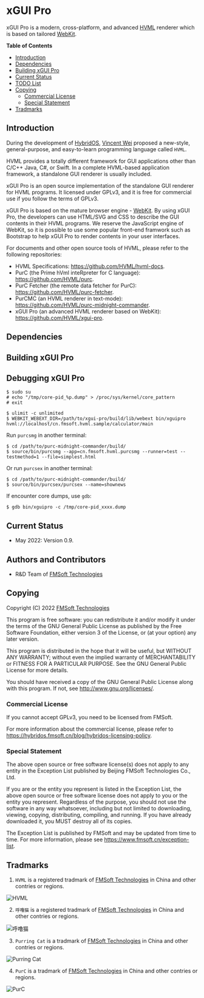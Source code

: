 # xGUI Pro

xGUI Pro is a modern, cross-platform, and advanced [HVML] renderer which is
based on tailored [WebKit].

**Table of Contents**

[//]:# (START OF TOC)

- [Introduction](#introduction)
- [Dependencies](#dependencies)
- [Building xGUI Pro](#building-xgui-pro)
- [Current Status](#current-status)
- [TODO List](#todo-list)
- [Copying](#copying)
   + [Commercial License](#commercial-license)
   + [Special Statement](#special-statement)
- [Tradmarks](#tradmarks)

[//]:# (END OF TOC)

## Introduction

During the development of [HybridOS], [Vincent Wei] proposed a new-style,
general-purpose, and easy-to-learn programming language called `HVML`.

HVML provides a totally different framework for GUI applications other than
C/C++ Java, C#, or Swift. In a complete HVML-based application framework,
a standalone GUI renderer is usually included.

xGUI Pro is an open source implementation of the standalone GUI renderer
for HVML programs. It licensed under GPLv3, and it is free for commercial
use if you follow the terms of GPLv3.

xGUI Pro is based on the mature browser engine - [WebKit]. By using xGUI Pro,
the developers can use HTML/SVG and CSS to describe the GUI contents in their
HVML programs. We reserve the JavaScript engine of WebKit, so it is possible
to use some popular front-end framwork such as Bootstrap to help xGUI Pro to
render contents in your user interfaces.

For documents and other open source tools of HVML, please refer to the
following repositories:

- HVML Specifications: <https://github.com/HVML/hvml-docs>.
- PurC (the Prime hVml inteRpreter for C language): <https://github.com/HVML/purc>.
- PurC Fetcher (the remote data fetcher for PurC): <https://github.com/HVML/purc-fetcher>.
- PurCMC (an HVML renderer in text-mode): <https://github.com/HVML/purc-midnight-commander>.
- xGUI Pro (an advanced HVML renderer based on WebKit): <https://github.com/HVML/xgui-pro>.

## Dependencies


## Building xGUI Pro


## Debugging xGUI Pro

```
$ sudo su
# echo "/tmp/core-pid_%p.dump" > /proc/sys/kernel/core_pattern
# exit

$ ulimit -c unlimited
$ WEBKIT_WEBEXT_DIR=/path/to/xgui-pro/build/lib/webext bin/xguipro hvml://localhost/cn.fmsoft.hvml.sample/calculator/main
```

Run `purcsmg` in another terminal:

```
$ cd /path/to/purc-midnight-commander/build/
$ source/bin/purcsmg --app=cn.fmsoft.hvml.purcsmg --runner=test --testmethod=1 --file=simplest.html
```

Or run `purcsex` in another terminal:

```
$ cd /path/to/purc-midnight-commander/build/
$ source/bin/purcsex/purcsex --name=shownews
```

If encounter core dumps, use `gdb`:

```
$ gdb bin/xguipro -c /tmp/core-pid_xxxx.dump
```

## Current Status

- May 2022: Version 0.9.

## Authors and Contributors

- R&D Team of [FMSoft Technologies]

## Copying

Copyright (C) 2022 [FMSoft Technologies]

This program is free software: you can redistribute it and/or modify
it under the terms of the GNU General Public License as published by
the Free Software Foundation, either version 3 of the License, or
(at your option) any later version.

This program is distributed in the hope that it will be useful,
but WITHOUT ANY WARRANTY; without even the implied warranty of
MERCHANTABILITY or FITNESS FOR A PARTICULAR PURPOSE.  See the
GNU General Public License for more details.

You should have received a copy of the GNU General Public License
along with this program.  If not, see <http://www.gnu.org/licenses/>.

### Commercial License

If you cannot accept GPLv3, you need to be licensed from FMSoft.

For more information about the commercial license, please refer to
<https://hybridos.fmsoft.cn/blog/hybridos-licensing-policy>.

### Special Statement

The above open source or free software license(s) does
not apply to any entity in the Exception List published by
Beijing FMSoft Technologies Co., Ltd.

If you are or the entity you represent is listed in the Exception List,
the above open source or free software license does not apply to you
or the entity you represent. Regardless of the purpose, you should not
use the software in any way whatsoever, including but not limited to
downloading, viewing, copying, distributing, compiling, and running.
If you have already downloaded it, you MUST destroy all of its copies.

The Exception List is published by FMSoft and may be updated
from time to time. For more information, please see
<https://www.fmsoft.cn/exception-list>.

## Tradmarks

1) `HVML` is a registered tradmark of [FMSoft Technologies] in China and other contries or regions.

![HVML](https://www.fmsoft.cn/application/files/8116/1931/8777/HVML256132.jpg)

2) `呼噜猫` is a registered tradmark of [FMSoft Technologies] in China and other contries or regions.

![呼噜猫](https://www.fmsoft.cn/application/files/8416/1931/8781/256132.jpg)

3) `Purring Cat` is a tradmark of [FMSoft Technologies] in China and other contries or regions.

![Purring Cat](https://www.fmsoft.cn/application/files/2816/1931/9258/PurringCat256132.jpg)

4) `PurC` is a tradmark of [FMSoft Technologies] in China and other contries or regions.

![PurC](https://www.fmsoft.cn/application/files/5716/2813/0470/PurC256132.jpg)

[Beijing FMSoft Technologies Co., Ltd.]: https://www.fmsoft.cn
[FMSoft Technologies]: https://www.fmsoft.cn
[FMSoft]: https://www.fmsoft.cn
[HybridOS Official Site]: https://hybridos.fmsoft.cn
[HybridOS]: https://hybridos.fmsoft.cn

[HVML]: https://github.com/HVML
[MiniGUI]: http:/www.minigui.com
[WebKit]: https://webkit.org
[HTML 5.3]: https://www.w3.org/TR/html53/
[DOM Specification]: https://dom.spec.whatwg.org/
[WebIDL Specification]: https://heycam.github.io/webidl/
[CSS 2.2]: https://www.w3.org/TR/CSS22/
[CSS Box Model Module Level 3]: https://www.w3.org/TR/css-box-3/

[Vincent Wei]: https://github.com/VincentWei

